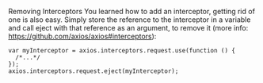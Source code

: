 Removing Interceptors
You learned how to add an interceptor, getting rid of one is also easy. Simply store the reference to the interceptor in a variable and call eject with that reference as an argument, to remove it (more info: https://github.com/axios/axios#interceptors):

```javascript=
var myInterceptor = axios.interceptors.request.use(function () {
  /*...*/
});
axios.interceptors.request.eject(myInterceptor);
```
